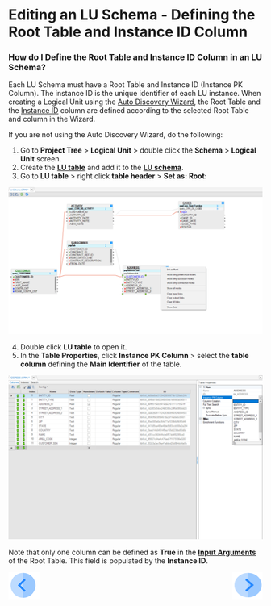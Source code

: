 # Editing an LU Schema - Defining the Root Table and Instance ID Column

### How do I Define the Root Table and Instance ID Column in an LU Schema?

Each LU Schema must have a Root Table and Instance ID  (Instance PK Column). The instance ID is the unique identifier of each LU instance.
When creating a Logical Unit using the [Auto Discovery Wizard](/articles/03_logical_units/06_auto_discovery_wizard.md), the Root Table and the [Instance ID](/articles/01_fabric_overview/02_fabric_glossary.md#instance-id) column are defined according to the selected Root Table and column in the Wizard. 

If you are not using the Auto Discovery Wizard, do the following:

1. Go to **Project Tree** > **Logical Unit** > double click the **Schema** > **Logical Unit** screen.
2. Create the [**LU table**](/articles/06_LU_tables/01_LU_tables_overview.md) and add it to the [**LU schema**](/articles/03_logical_units/09_add_table_to_a_schema.md).
3. Go to **LU table** > right click **table header** > **Set as: Root:**

![image](/articles/03_logical_units/images/03_08_01_tables.png)

4. Double click  **LU table** to open it.
5. In the **Table Properties**, click **Instance PK Column** > select the **table column** defining the **Main Identifier** of the table.

![image](/articles/03_logical_units/images/03_08_02_tables.png)

Note that only one column can be defined as **True** in the [**Input Arguments**](/articles/03_logical_units/12_LU_hierarchy_and_linking_table_population.md#what-are-the-table-populations-input-arguments)  of the Root Table. This field is populated by the **Instance ID**. 

[![Previous](/articles/images/Previous.png)](/articles/03_logical_units/07_build__or_update_an_LU_schema.md)[<img align="right" width="60" height="54" src="/articles/images/Next.png">](/articles/03_logical_units/09_add_table_to_a_schema.md)
